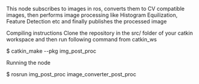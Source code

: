 This node subscribes to images in ros, converts them to CV compatible images, then performs image processing like Histogram Equilization, Feature Detection etc and finally publishes the processed image

Compiling instructions
Clone the repository in the src/ folder of your catkin workspace and then run following command from catkin_ws

$ catkin_make --pkg img_post_proc



Running the node

$ rosrun img_post_proc image_converter_post_proc 
